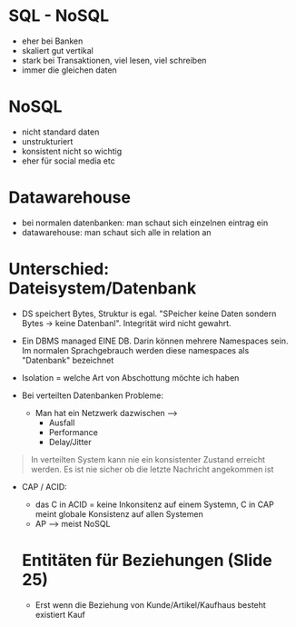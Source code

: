 # SQL - NoSQL

- eher bei Banken
- skaliert gut vertikal
- stark bei Transaktionen, viel lesen, viel schreiben
- immer die gleichen daten

# NoSQL

- nicht standard daten
- unstrukturiert
- konsistent nicht so wichtig
- eher für social media etc


# Datawarehouse

- bei normalen datenbanken: man schaut sich einzelnen eintrag ein
- datawarehouse: man schaut sich alle in relation an

# Unterschied: Dateisystem/Datenbank

- DS speichert Bytes, Struktur is egal. "SPeicher keine Daten sondern Bytes -> keine Datenbanl". Integrität wird nicht gewahrt.


- Ein DBMS managed EINE DB. Darin können mehrere Namespaces sein. Im normalen Sprachgebrauch werden diese namespaces als "Datenbank" bezeichnet

- Isolation = welche Art von Abschottung möchte ich haben
- Bei verteilten Datenbanken Probleme:
  - Man hat ein Netzwerk dazwischen -->
    - Ausfall
    - Performance
    - Delay/Jitter

> In verteilten System kann nie ein konsistenter Zustand erreicht werden. Es ist nie sicher ob die letzte Nachricht angekommen ist

- CAP / ACID:
  - das C in ACID = keine Inkonsitenz auf einem Systemn, C in CAP meint globale Konsistenz auf allen Systemen
  - AP --> meist NoSQL



  # Entitäten für Beziehungen (Slide 25)

  - Erst wenn die Beziehung von Kunde/Artikel/Kaufhaus besteht existiert Kauf
